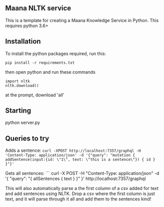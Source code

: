## Maana NLTK service

This is a template for creating a Maana Knowledge Service in Python. This requires python 3.6+

## Installation

To install the python packages required, run this:

```
pip install -r requirements.txt
```

then open python and run these commands

```
import nltk
nltk.download()
```

at the prompt, download 'all'

## Starting

python server.py

## Queries to try


Adds a sentence:
    ```
    curl -XPOST http://localhost:7357/graphql -H 'Content-Type: application/json' -d '{"query": "mutation { addSentence(input:{id: \"1\", text: \"this is a sentence\"}) { id } }"}'
    ```

Gets all sentences:
    ```
    curl -X POST -H "Content-Type: application/json" -d '{ "query": "{ allSentences { text } }" }' http://localhost:7357/graphql

This will also automatically parse a the first column of a csv added for text and add sentences using NLTK. Drop a csv where the first column is just text, and it will parse through it all and add them to the sentences kind!